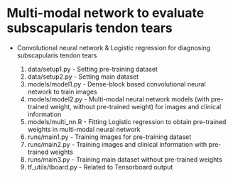 # Multi-modal network to evaluate subscapularis tendon tears
 - Convolutional neural network & Logistic regression for diagnosing subscapularis tendon tears

   1. data/setup1.py       - Setting pre-training dataset
   2. data/setup2.py       - Setting main dataset
   3. models/model1.py     - Dense-block based convolutional neural network to train images
   4. models/model2.py     - Multi-modal neural network models (with pre-trained weight, without pre-trained weight) for images and clinical information
   5. models/multi_nn.R    - Fitting Logistic regression to obtain pre-trained weights in multi-modal neural network
   6. runs/main1.py        - Training images for pre-training dataset 
   7. runs/main2.py        - Training images and clinical information with pre-trained weights
   8. runs/main3.py        - Training main dataset without pre-trained weights
   9. tf_utils/tboard.py   - Related to Tensorboard output
